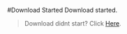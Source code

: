 #Download Started
Download started.

> Download didnt start? Click [Here](https://dynamicnanos.github.io/python-pages-test/).
